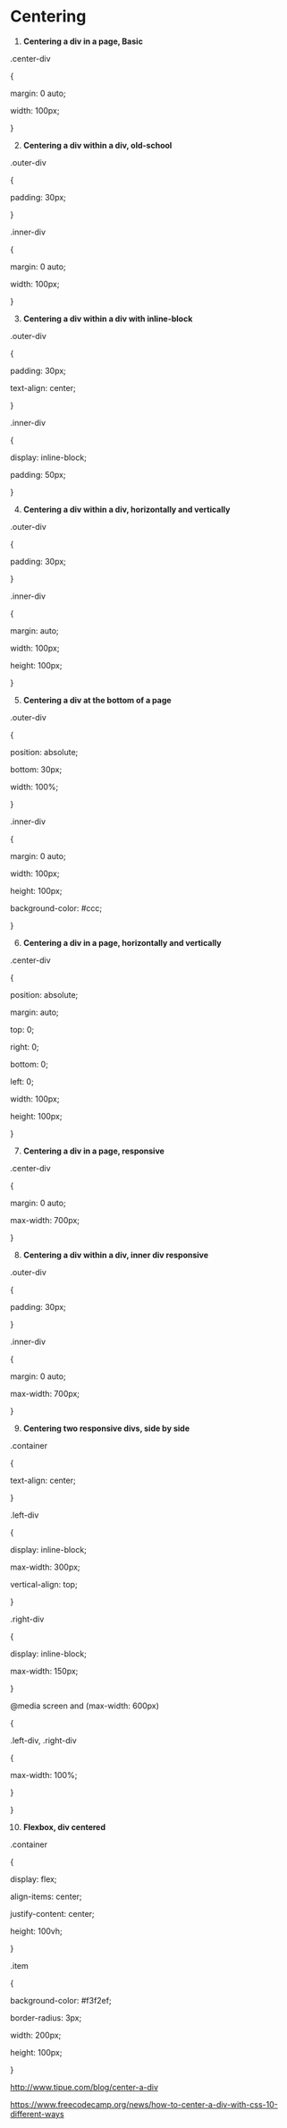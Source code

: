 # Centering

1. **Centering a div in a page, Basic**

.center-div

{

margin: 0 auto;

width: 100px;

}

2. **Centering a div within a div, old-school**

.outer-div

{

padding: 30px;

}

.inner-div

{

margin: 0 auto;

width: 100px;

}

3. **Centering a div within a div with inline-block**

.outer-div

{

padding: 30px;

text-align: center;

}

.inner-div

{

display: inline-block;

padding: 50px;

}

4. **Centering a div within a div, horizontally and vertically**

.outer-div

{

padding: 30px;

}

.inner-div

{

margin: auto;

width: 100px;

height: 100px;

}

5. **Centering a div at the bottom of a page**

.outer-div

{

position: absolute;

bottom: 30px;

width: 100%;

}

.inner-div

{

margin: 0 auto;

width: 100px;

height: 100px;

background-color: #ccc;

}

6. **Centering a div in a page, horizontally and vertically**

.center-div

{

position: absolute;

margin: auto;

top: 0;

right: 0;

bottom: 0;

left: 0;

width: 100px;

height: 100px;

}

7. **Centering a div in a page, responsive**

.center-div

{

margin: 0 auto;

max-width: 700px;

}

8. **Centering a div within a div, inner div responsive**

.outer-div

{

padding: 30px;

}

.inner-div

{

margin: 0 auto;

max-width: 700px;

}

9. **Centering two responsive divs, side by side**

.container

{

text-align: center;

}

.left-div

{

display: inline-block;

max-width: 300px;

vertical-align: top;

}

.right-div

{

display: inline-block;

max-width: 150px;

}

@media screen and (max-width: 600px)

{

.left-div, .right-div

{

max-width: 100%;

}

}

10. **Flexbox, div centered**

.container

{

display: flex;

align-items: center;

justify-content: center;

height: 100vh;

}

.item

{

background-color: #f3f2ef;

border-radius: 3px;

width: 200px;

height: 100px;

}

<http://www.tipue.com/blog/center-a-div>

<https://www.freecodecamp.org/news/how-to-center-a-div-with-css-10-different-ways>
